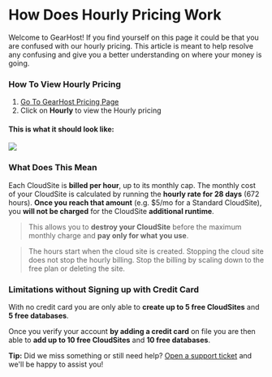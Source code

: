 # How Does Hourly Pricing Work
Welcome to GearHost! If you find yourself on this page it could be that you are confused with our hourly pricing. This article is meant to help resolve any confusing and give you a better understanding on where your money is going.

### How To View Hourly Pricing
1. [Go To GearHost Pricing Page](https://gearhost.com/pricing)
2. Click on **Hourly** to view the Hourly pricing

#### This is what it should look like:
![](https://raw.githubusercontent.com/GearHost/docs/master/Images/hourly-pricing.png)

### What Does This Mean
Each CloudSite is **billed per hour**, up to its monthly cap. The monthly cost of your CloudSite is calculated by running the **hourly rate for 28 days** (672 hours). **Once you reach that amount** (e.g. $5/mo for a Standard CloudSite), you **will not be charged** for the CloudSite **additional runtime**.

>This allows you to **destroy your CloudSite** before the maximum monthly charge and **pay only for what you use**.

> The hours start when the cloud site is created. Stopping the cloud site does not stop the hourly billing. Stop the billing by scaling down to the free plan or deleting the site.

### Limitations without Signing up with Credit Card
With no credit card you are only able to **create up to 5 free CloudSites** and **5 free databases**. 

Once you verify your account **by adding a credit card** on file you are then able to **add up to 10 free CloudSites** and **10 free databases**.

**Tip:** Did we miss something or still need help? [Open a support ticket](https://www.gearhost.com/documentation/how-to-open-a-support-ticket) and we'll be happy to assist you!
